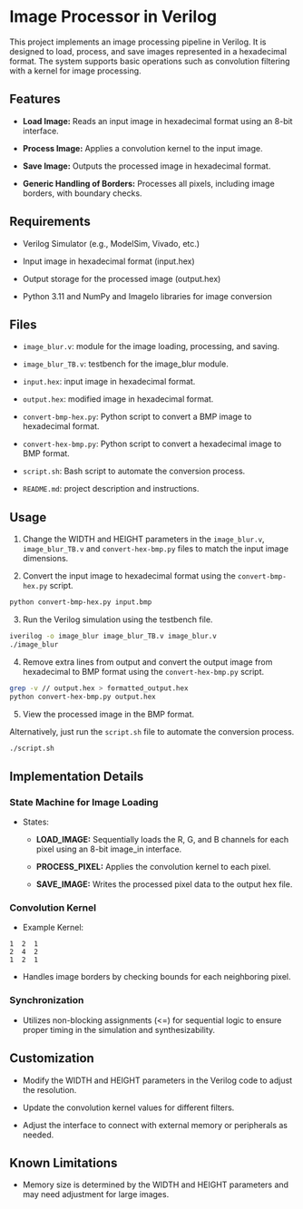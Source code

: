 # Image Processor in Verilog

This project implements an image processing pipeline in Verilog. It is designed to load, process, and save images represented in a hexadecimal format. The system supports basic operations such as convolution filtering with a kernel for image processing.

## Features

- **Load Image:** Reads an input image in hexadecimal format using an 8-bit interface.

- **Process Image:** Applies a convolution kernel to the input image.

- **Save Image:** Outputs the processed image in hexadecimal format.

- **Generic Handling of Borders:** Processes all pixels, including image borders, with boundary checks.

## Requirements

- Verilog Simulator (e.g., ModelSim, Vivado, etc.)

- Input image in hexadecimal format (input.hex)

- Output storage for the processed image (output.hex)

- Python 3.11 and NumPy and ImageIo libraries for image conversion

## Files

- `image_blur.v`: module for the image loading, processing, and saving.
  
- `image_blur_TB.v`: testbench for the image_blur module.
  
- `input.hex`: input image in hexadecimal format.
  
- `output.hex`: modified image in hexadecimal format.
  
- `convert-bmp-hex.py`: Python script to convert a BMP image to hexadecimal format.
  
- `convert-hex-bmp.py`: Python script to convert a hexadecimal image to BMP format.
  
- `script.sh`: Bash script to automate the conversion process.
  
- `README.md`: project description and instructions.

## Usage

1. Change the WIDTH and HEIGHT parameters in the `image_blur.v`, `image_blur_TB.v` and `convert-hex-bmp.py` files to match the input image dimensions.

2. Convert the input image to hexadecimal format using the `convert-bmp-hex.py` script.

```bash
python convert-bmp-hex.py input.bmp
```

3. Run the Verilog simulation using the testbench file.

```bash
iverilog -o image_blur image_blur_TB.v image_blur.v
./image_blur
```

4. Remove extra lines from output and convert the output image from hexadecimal to BMP format using the `convert-hex-bmp.py` script.

```bash
grep -v // output.hex > formatted_output.hex
python convert-hex-bmp.py output.hex
```

5. View the processed image in the BMP format.

Alternatively, just run the `script.sh` file to automate the conversion process.

```bash
./script.sh
```

## Implementation Details

### State Machine for Image Loading

- States:

    - **LOAD_IMAGE:** Sequentially loads the R, G, and B channels for each pixel using an 8-bit image_in interface.

    - **PROCESS_PIXEL:** Applies the convolution kernel to each pixel.

    - **SAVE_IMAGE:** Writes the processed pixel data to the output hex file.

### Convolution Kernel

- Example Kernel:

```
1  2  1
2  4  2
1  2  1
```

- Handles image borders by checking bounds for each neighboring pixel.

### Synchronization

- Utilizes non-blocking assignments (<=) for sequential logic to ensure proper timing in the simulation and synthesizability.

## Customization

- Modify the WIDTH and HEIGHT parameters in the Verilog code to adjust the resolution.

- Update the convolution kernel values for different filters.

- Adjust the interface to connect with external memory or peripherals as needed.

## Known Limitations

- Memory size is determined by the WIDTH and HEIGHT parameters and may need adjustment for large images.
